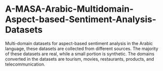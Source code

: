 # A-MASA-Arabic-Multidomain-Aspect-based-Sentiment-Analysis-Datasets
Multi-domain datasets for aspect-based sentiment analysis in the Arabic language, these datasets are collected from different sources.  The majority of these datasets are real, while a small portion is synthetic.  The domains converted in the datasets are tourism, movies, restaurants, products, and telecommunication.
